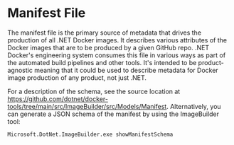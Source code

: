 # Manifest File

The manifest file is the primary source of metadata that drives the production of all .NET Docker images.  It describes various attributes of the Docker images that are to be produced by a given GitHub repo. .NET Docker's engineering system consumes this file in various ways as part of the automated build pipelines and other tools. It's intended to be product-agnostic meaning that it could be used to describe metadata for Docker image production of any product, not just .NET.

For a description of the schema, see the source location at https://github.com/dotnet/docker-tools/tree/main/src/ImageBuilder/src/Models/Manifest. Alternatively, you can generate a JSON schema of the manifest by using the ImageBuilder tool:
```
Microsoft.DotNet.ImageBuilder.exe showManifestSchema
```
